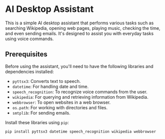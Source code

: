 # AI Desktop Assistant

This is a simple AI desktop assistant that performs various tasks such as searching Wikipedia, opening web pages, playing music, checking the time, and even sending emails. It's designed to assist you with everyday tasks using voice commands.

## Prerequisites

Before using the assistant, you'll need to have the following libraries and dependencies installed:

- `pyttsx3`: Converts text to speech.
- `datetime`: For handling date and time.
- `speech_recognition`: To recognize voice commands from the user.
- `wikipedia`: For querying and retrieving information from Wikipedia.
- `webbrowser`: To open websites in a web browser.
- `os.path`: For working with directories and files.
- `smtplib`: For sending emails.

Install these libraries using `pip`:

```bash
pip install pyttsx3 datetime speech_recognition wikipedia webbrowser

